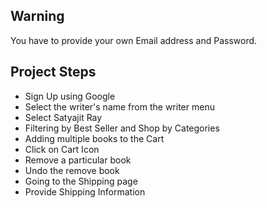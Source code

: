 ## Warning
You have to provide your own Email address and Password.

## Project Steps
- Sign Up using Google
- Select the writer's name from the writer menu
- Select Satyajit Ray
- Filtering by Best Seller and Shop by Categories
- Adding multiple books to the Cart
- Click on Cart Icon 
- Remove a particular book
- Undo the remove book
- Going to the Shipping page
- Provide Shipping Information